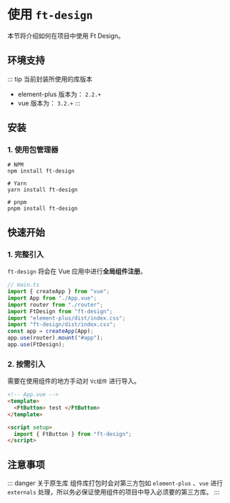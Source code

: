 # 使用 `ft-design`

本节将介绍如何在项目中使用 Ft Design。

## 环境支持

::: tip 当前封装所使用的库版本

- element-plus 版本为： `2.2.+`
- vue 版本为： `3.2.+`
  :::

## 安装

### 1. 使用包管理器

```shell
# NPM
npm install ft-design

# Yarn
yarn install ft-design

# pnpm
pnpm install ft-design
```

## 快速开始

### 1. 完整引入

`ft-design` 将会在 Vue 应用中进行**全局组件注册**。

```ts
// main.ts
import { createApp } from "vue";
import App from "./App.vue";
import router from "./router";
import FtDesign from "ft-design";
import "element-plus/dist/index.css";
import "ft-design/dist/index.css";
const app = createApp(App);
app.use(router).mount("#app");
app.use(FtDesign);
```

### 2. 按需引入

需要在使用组件的地方手动对 `Vc组件` 进行导入。

```html
<!-- App.vue -->
<template>
  <FtButton> test </FtButton>
</template>

<script setup>
  import { FtButton } from "ft-design";
</script>
```

## 注意事项

::: danger 关于原生库
组件库打包时会对第三方包如 `element-plus` 、`vue` 进行 `externals` 处理，所以务必保证使用组件的项目中导入必须要的第三方库。
:::
